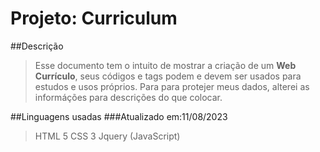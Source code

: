 # Projeto: Curriculum
##Descrição
>Esse documento tem o intuito de mostrar a criação de um **Web Currículo**, seus códigos e tags podem e devem ser usados para estudos e usos próprios.
>Para para protejer meus dados, alterei as informáções para descrições do que colocar.

##Linguagens usadas
###Atualizado em:11/08/2023
>HTML 5
>CSS 3
>Jquery (JavaScript)
